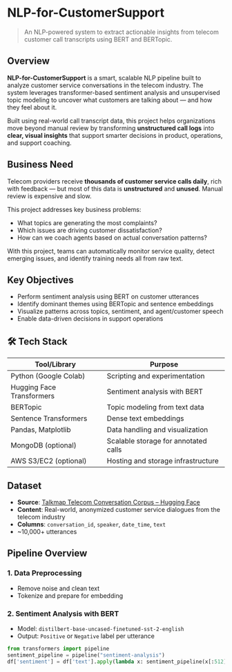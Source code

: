 # NLP-for-CustomerSupport
> An NLP-powered system to extract actionable insights from telecom customer call transcripts using BERT and BERTopic.

## Overview

**NLP-for-CustomerSupport** is a smart, scalable NLP pipeline built to analyze customer service conversations in the telecom industry. The system leverages transformer-based sentiment analysis and unsupervised topic modeling to uncover what customers are talking about — and how they feel about it.

Built using real-world call transcript data, this project helps organizations move beyond manual review by transforming **unstructured call logs** into **clear, visual insights** that support smarter decisions in product, operations, and support coaching.



## Business Need

Telecom providers receive **thousands of customer service calls daily**, rich with feedback — but most of this data is **unstructured** and **unused**. Manual review is expensive and slow.

This project addresses key business problems:

- What topics are generating the most complaints?
- Which issues are driving customer dissatisfaction?
- How can we coach agents based on actual conversation patterns?

With this project, teams can automatically monitor service quality, detect emerging issues, and identify training needs all from raw text.



## Key Objectives

- Perform sentiment analysis using BERT on customer utterances  
- Identify dominant themes using BERTopic and sentence embeddings  
- Visualize patterns across topics, sentiment, and agent/customer speech  
- Enable data-driven decisions in support operations


## 🛠️ Tech Stack

| Tool/Library            | Purpose                             |
|-------------------------|-------------------------------------|
| Python (Google Colab)   | Scripting and experimentation       |
| Hugging Face Transformers | Sentiment analysis with BERT       |
| BERTopic                | Topic modeling from text data       |
| Sentence Transformers   | Dense text embeddings               |
| Pandas, Matplotlib      | Data handling and visualization     |
| MongoDB (optional)      | Scalable storage for annotated calls|
| AWS S3/EC2 (optional)   | Hosting and storage infrastructure  |



## Dataset

- **Source**: [Talkmap Telecom Conversation Corpus – Hugging Face](https://huggingface.co/datasets/talkmap/telecom-conversation-corpus)
- **Content**: Real-world, anonymized customer service dialogues from the telecom industry  
- **Columns**: `conversation_id`, `speaker`, `date_time`, `text`  
- ~10,000+ utterances



## Pipeline Overview

### 1. Data Preprocessing
- Remove noise and clean text
- Tokenize and prepare for embedding

### 2. Sentiment Analysis with BERT
- Model: `distilbert-base-uncased-finetuned-sst-2-english`
- Output: `Positive` or `Negative` label per utterance

```python
from transformers import pipeline
sentiment_pipeline = pipeline("sentiment-analysis")
df['sentiment'] = df['text'].apply(lambda x: sentiment_pipeline(x[:512])[0]['label'])
